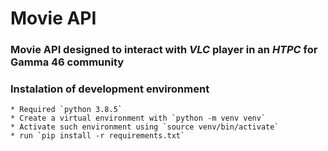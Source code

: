 # Movie API

### Movie API designed to interact with *VLC* player in an _HTPC_ for Gamma 46 community

### Instalation of development environment
	* Required `python 3.8.5`
	* Create a virtual environment with `python -m venv venv`
	* Activate such environment using `source venv/bin/activate`
	* run `pip install -r requirements.txt`
